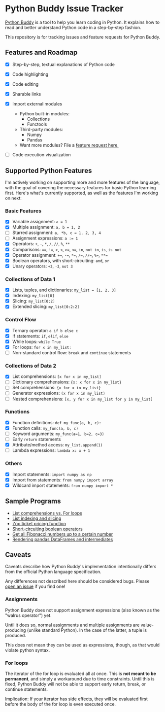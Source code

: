 # Python Buddy Issue Tracker

[Python Buddy](https://learn.richarddominick.me/python/) is a tool to help you learn coding in Python. It explains how to read and better understand Python code in a step-by-step fashion.

This repository is for tracking issues and feature requests for Python Buddy.

## Features and Roadmap

- [x] Step-by-step, textual explanations of Python code
- [x] Code highlighting
- [x] Code editing
- [x] Sharable links
- [x] Import external modules

  - Python built-in modules:
    - Collections
    - Functools
  - Third-party modules:
    - Numpy
    - Pandas
  - Want more modules? File a [feature request here.](/issues)

- [ ] Code execution visualization

## Supported Python Features

I'm actively working on supporting more and more features of the language, with the goal of covering the necessary features for basic Python learning first. Here's what's currently supported, as well as the features I'm working on next:

### Basic Features

- [x] Variable assignment: `a = 1`
- [x] Multiple assignment: `a, b = 1, 2`
- [ ] Starred assignment: `a, *b, c = 1, 2, 3, 4`
- [ ] Assignment expressions: `a := 1`
- [x] Operators: `+`, `-`, `*`, `/`, `//`, `%`, `**`
- [x] Comparisons: `==`, `!=`, `>`, `<`, `>=`, `<=`, `in`, `not in`, `is`, `is not`
- [x] Operator assignment: `+=`, `-=`, `*=`, `/=`, `//=`, `%=`, `**=`
- [x] Boolean operators, with short-circuiting: `and`, `or`
- [x] Unary operators: `+3`, `-3`, `not 3`

### Collections of Data 1

- [x] Lists, tuples, and dictionaries: `my_list = [1, 2, 3]`
- [x] Indexing: `my_list[0]`
- [x] Slicing: `my_list[0:2]`
- [x] Extended slicing: `my_list[0:2:2]`

### Control Flow

- [x] Ternary operator: `a if b else c`
- [x] If statements: `if`, `elif`, `else`
- [x] While loops: `while True`
- [x] For loops: `for x in my_list:`
- [ ] Non-standard control flow: `break` and `continue` statements

### Collections of Data 2

- [x] List comprehensions: `[x for x in my_list]`
- [ ] Dictionary comprehensions: `{x: x for x in my_list}`
- [ ] Set comprehensions: `{x for x in my_list}`
- [ ] Generator expressions: `(x for x in my_list)`
- [ ] Nested comprehensions: `[x, y for x in my_list for y in my_list]`

### Functions

- [x] Function definitions: `def my_func(a, b, c):`
- [x] Function calls: `my_func(a, b, c)`
- [ ] Keyword arguments: `my_func(a=1, b=2, c=3)`
- [ ] Early `return` statements
- [x] Attribute/method access: `my_list.append(1)`
- [ ] Lambda expressions: `lambda x: x + 1`

### Others

- [x] Import statements: `import numpy as np`
- [x] Import from statements: `from numpy import array`
- [x] Wildcard import statements: `from numpy import *`

## Sample Programs

- [List comprehensions vs. For loops](https://share.richarddominick.me/listcomp_vs_for)
- [List indexing and slicing](https://share.richarddominick.me/list_demo)
- [Zoo ticket pricing function](https://share.richarddominick.me/zoo_ticket)
- [Short-circuiting boolean operators](https://share.richarddominick.me/short_circuit)
- [Get all Fibonacci numbers up to a certain number](https://share.richarddominick.me/fib_n)
- [Rendering pandas DataFrames and intermediates](https://share.richarddominick.me/render_pandas)

## Caveats

Caveats describe how Python Buddy's implementation intentionally differs from the official Python language specification.

Any differences not described here should be considered bugs. Please [open an issue](https://github.com/RichDom2185/pythonbuddy-issue-tracker/issues/new) if you find one!

### Assignments

Python Buddy does not support assignment expressions (also known as the "walrus operator") yet.

Until it does so, normal assignments and multiple assignments are value-producing (unlike standard Python). In the case of the latter, a tuple is produced.

This does not mean they can be used as expressions, though, as that would violate python syntax.

### For loops

The iterator of the for loop is evaluated all at once. This is **not meant to be permanent**, and simply a workaround due to time constraints. Until this is fixed, Python Buddy will not be able to support early return, break, or continue statements.

Implication: If your iterator has side effects, they will be evaluated first before the body of the for loop is even executed once.
